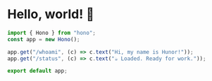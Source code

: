 # Hello, world! 👋

```typescript
import { Hono } from "hono";
const app = new Hono();

app.get("/whoami", (c) => c.text("Hi, my name is Hunor!"));
app.get("/status", (c) => c.text("☕ Loaded. Ready for work."));

export default app;
```
